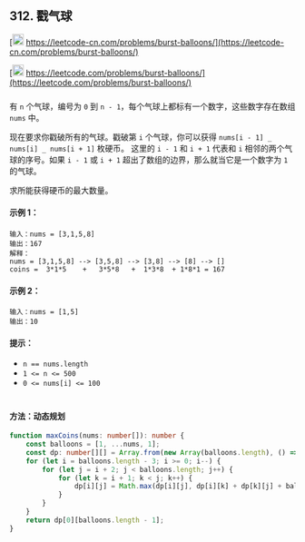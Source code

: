 ## 312. 戳气球

[<img src="https://static.leetcode-cn.com/cn-mono-assets/production/assets/logo-dark-cn.c42314a8.svg" height="20" /> https://leetcode-cn.com/problems/burst-balloons/](https://leetcode-cn.com/problems/burst-balloons/)

[<img src="https://assets.leetcode.com/static_assets/public/webpack_bundles/images/logo-dark.e99485d9b.svg" height="20"/> https://leetcode.com/problems/burst-balloons/](https://leetcode.com/problems/burst-balloons/)

###

有 `n` 个气球，编号为 `0` 到 `n - 1`，每个气球上都标有一个数字，这些数字存在数组 `nums` 中。

现在要求你戳破所有的气球。戳破第 `i` 个气球，你可以获得 `nums[i - 1] _ nums[i] _ nums[i + 1]` 枚硬币。 这里的 `i - 1` 和 `i + 1` 代表和 `i` 相邻的两个气球的序号。如果 `i - 1` 或 `i + 1` 超出了数组的边界，那么就当它是一个数字为 `1` 的气球。

求所能获得硬币的最大数量。

#### 示例 1：

```
输入：nums = [3,1,5,8]
输出：167
解释：
nums = [3,1,5,8] --> [3,5,8] --> [3,8] --> [8] --> []
coins =  3*1*5    +   3*5*8   +  1*3*8  + 1*8*1 = 167
```

#### 示例 2：

```
输入：nums = [1,5]
输出：10
```

#### 提示：

-   `n == nums.length`
-   `1 <= n <= 500`
-   `0 <= nums[i] <= 100`

#

#### 方法：动态规划

```ts
function maxCoins(nums: number[]): number {
    const balloons = [1, ...nums, 1];
    const dp: number[][] = Array.from(new Array(balloons.length), () => new Array(balloons.length).fill(0));
    for (let i = balloons.length - 3; i >= 0; i--) {
        for (let j = i + 2; j < balloons.length; j++) {
            for (let k = i + 1; k < j; k++) {
                dp[i][j] = Math.max(dp[i][j], dp[i][k] + dp[k][j] + balloons[i] * balloons[k] * balloons[j]);
            }
        }
    }
    return dp[0][balloons.length - 1];
}
```
